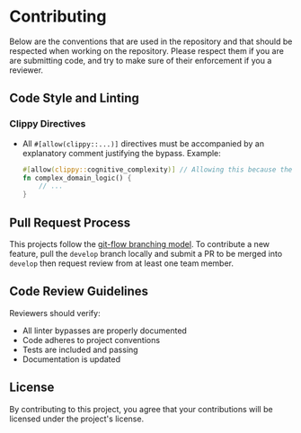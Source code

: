 # Contributing

Below are the conventions that are used in the repository and that should be respected when working on the repository. Please respect them if you are are submitting code, and try to make sure of their enforcement if you a reviewer.

## Code Style and Linting
### Clippy Directives
- All `#[allow(clippy::...)]` directives must be accompanied by an explanatory comment justifying the bypass. Example:
  ```rust
  #[allow(clippy::cognitive_complexity)] // Allowing this because the cognitive complexity cannot be reduced further
  fn complex_domain_logic() {
      // ...
  }
  ```

## Pull Request Process

This projects follow the [git-flow branching model](https://git-flow.readthedocs.io/fr/latest/presentation.html).
To contribute a new feature, pull the `develop` branch locally and submit a PR to be merged into `develop` then request review from at least one team member.

## Code Review Guidelines

Reviewers should verify:
- All linter bypasses are properly documented
- Code adheres to project conventions
- Tests are included and passing
- Documentation is updated

## License
By contributing to this project, you agree that your contributions will be licensed under the project's license.
